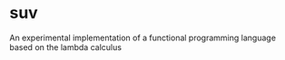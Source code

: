 suv
===

An experimental implementation of a functional programming language based on the lambda calculus
